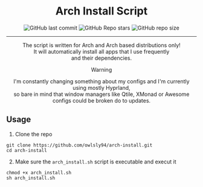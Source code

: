 <div align="center">
 <h1> Arch Install Script </h1>
</div>

<div align="center">

![GitHub last commit](https://img.shields.io/github/last-commit/owlsly94/arch-install?style=for-the-badge&color=a6e3a1&logoColor=D9E0EE&labelColor=292324)
![GitHub Repo stars](https://img.shields.io/github/stars/owlsly94/arch-install?style=for-the-badge&color=74c7ec&logoColor=D9E0EE&labelColor=292324&logo=andela)
![GitHub repo size](https://img.shields.io/github/repo-size/owlsly94/arch-install?style=for-the-badge&color=cba6f7&logoColor=D9E0EE&labelColor=292324&logo=protondrive)

</div>
<hr />
<div align="center">
<p>
   The script is written for Arch and Arch based distributions only! <br/>
   It will automatically install all apps that I use frequently <br/>
   and their dependencies. <br/>
</p>

> [!WARNING]
> I'm constantly changing something about my configs and I'm currently using mostly Hyprland,<br/>
> so bare in mind that window managers like Qtile, XMonad or Awesome configs could be broken do to updates.

</div>

## Usage
1. Clone the repo
```
git clone https://github.com/owlsly94/arch-install.git
cd arch-install
```
2. Make sure the `arch_install.sh` script is executable and execut it
```
chmod +x arch_install.sh
sh arch_install.sh
```
